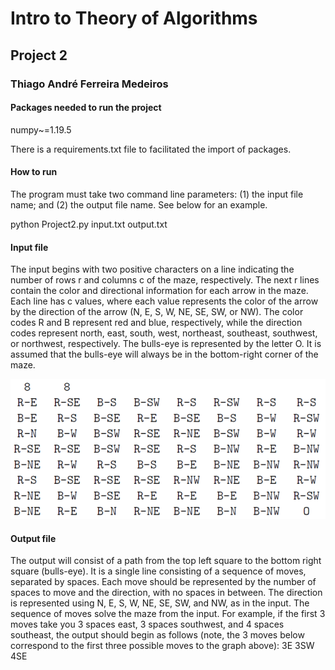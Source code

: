 # Intro to Theory of Algorithms
## Project 2
### Thiago André Ferreira Medeiros
#### Packages needed to run the project
numpy~=1.19.5

There is a requirements.txt file to facilitated the import of packages.

#### How to run
The program must take two command line parameters: (1) the input file name; and (2) the output file name. See below for an example.

python Project2.py input.txt output.txt

#### Input file
The input begins with
two positive characters on a line indicating the number of rows r and columns c of the maze, respectively. The next r lines contain the color and directional information for each arrow in the
maze. Each line has c values, where each value represents the color of the arrow by the direction of the arrow (N, E, S, W, NE, SE, SW, or NW). The color codes R and B represent red and
blue, respectively, while the direction codes represent north, east, south, west, northeast, southeast, southwest, or northwest, respectively. The bulls-eye is represented by the letter O.
It is assumed that the bulls-eye will always be in the bottom-right corner of the maze.

![img.png](img.png)

#### Output file
The output will consist of a path from the top left square to the bottom right square (bulls-eye).
It is a single line consisting of a sequence of moves, separated by spaces. Each move should be
represented by the number of spaces to move and the direction, with no spaces in between.
The direction is represented using N, E, S, W, NE, SE, SW, and NW, as in the input.
The sequence of moves solve the maze from the input. For example, if the first 3 moves
take you 3 spaces east, 3 spaces southwest, and 4 spaces southeast, the output should begin as follows
(note, the 3 moves below correspond to the first three possible moves to the graph above): 3E 3SW 4SE